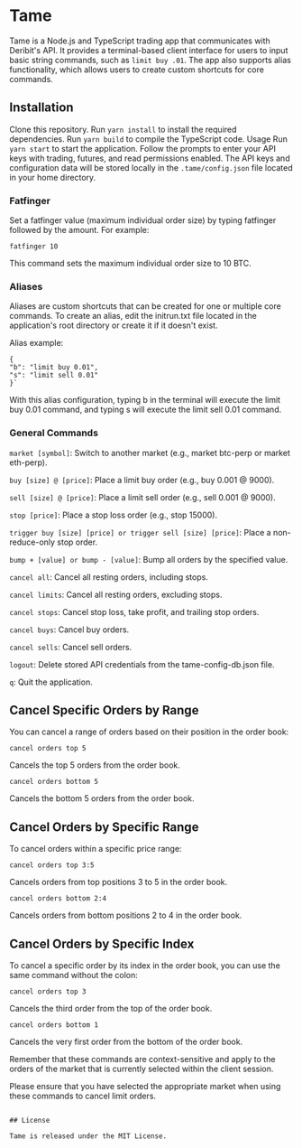 # Tame

Tame is a Node.js and TypeScript trading app that communicates with Deribit's API. It provides a terminal-based client interface for users to input basic string commands, such as `limit buy .01`. The app also supports alias functionality, which allows users to create custom shortcuts for core commands.

## Installation

Clone this repository.
Run `yarn install` to install the required dependencies.
Run `yarn build` to compile the TypeScript code.
Usage
Run `yarn start` to start the application. Follow the prompts to enter your API keys with trading, futures, and read permissions enabled. The API keys and configuration data will be stored locally in the `.tame/config.json` file located in your home directory.

### Fatfinger

Set a fatfinger value (maximum individual order size) by typing fatfinger followed by the amount. For example:

`fatfinger 10`

This command sets the maximum individual order size to 10 BTC.

### Aliases

Aliases are custom shortcuts that can be created for one or multiple core commands. To create an alias, edit the initrun.txt file located in the application's root directory or create it if it doesn't exist.

Alias example:

```
{
"b": "limit buy 0.01",
"s": "limit sell 0.01"
}`
```

With this alias configuration, typing b in the terminal will execute the limit buy 0.01 command, and typing s will execute the limit sell 0.01 command.

### General Commands

`market [symbol]`: Switch to another market (e.g., market btc-perp or market eth-perp).

`buy [size] @ [price]`: Place a limit buy order (e.g., buy 0.001 @ 9000).

`sell [size] @ [price]`: Place a limit sell order (e.g., sell 0.001 @ 9000).

`stop [price]`: Place a stop loss order (e.g., stop 15000).

`trigger buy [size] [price] or trigger sell [size] [price]`: Place a non-reduce-only stop order.

`bump + [value] or bump - [value]`: Bump all orders by the specified value.

`cancel all`: Cancel all resting orders, including stops.

`cancel limits`: Cancel all resting orders, excluding stops.

`cancel stops`: Cancel stop loss, take profit, and trailing stop orders.

`cancel buys`: Cancel buy orders.

`cancel sells`: Cancel sell orders.

`logout`: Delete stored API credentials from the tame-config-db.json file.

`q`: Quit the application.

## Cancel Specific Orders by Range

You can cancel a range of orders based on their position in the order
book:

```
cancel orders top 5
```
Cancels the top 5 orders from the order book.

```
cancel orders bottom 5
```
Cancels the bottom 5 orders from the order book.

## Cancel Orders by Specific Range

To cancel orders within a specific price range:

```
cancel orders top 3:5
```
Cancels orders from top positions 3 to 5 in the order book.

```
cancel orders bottom 2:4
```
Cancels orders from bottom positions 2 to 4 in the order book.

## Cancel Orders by Specific Index

To cancel a specific order by its index in the order book, you can use
the same command without the colon:

```
cancel orders top 3
```
Cancels the third order from the top of the order book.

```
cancel orders bottom 1
```
Cancels the very first order from the bottom of the order book.

Remember that these commands are context-sensitive and apply to the
orders of the market that is currently selected within the client
session.

Please ensure that you have selected the appropriate market when using
these commands to cancel limit orders.
```

## License

Tame is released under the MIT License.
